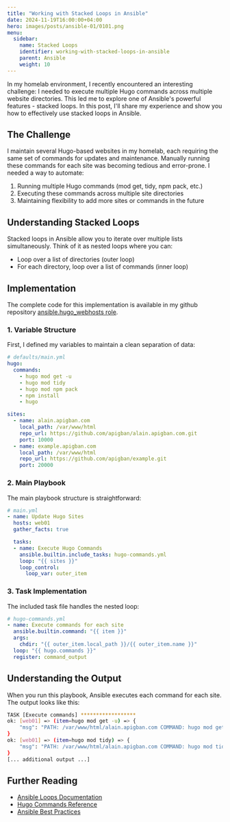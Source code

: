 ```yaml
---
title: "Working with Stacked Loops in Ansible"
date: 2024-11-19T16:00:00+04:00
hero: images/posts/ansible-01/0101.png
menu:
  sidebar:
    name: Stacked Loops
    identifier: working-with-stacked-loops-in-ansible
    parent: Ansible
    weight: 10
---
```

In my homelab environment, I recently encountered an interesting challenge: I needed to execute multiple Hugo commands across multiple website directories. This led me to explore one of Ansible's powerful features - stacked loops. In this post, I'll share my experience and show you how to effectively use stacked loops in Ansible.

## The Challenge

I maintain several Hugo-based websites in my homelab, each requiring the same set of commands for updates and maintenance. Manually running these commands for each site was becoming tedious and error-prone. I needed a way to automate:

1. Running multiple Hugo commands (mod get, tidy, npm pack, etc.)
2. Executing these commands across multiple site directories
3. Maintaining flexibility to add more sites or commands in the future

## Understanding Stacked Loops

Stacked loops in Ansible allow you to iterate over multiple lists simultaneously. Think of it as nested loops where you can:
- Loop over a list of directories (outer loop)
- For each directory, loop over a list of commands (inner loop)

## Implementation
The complete code for this implementation is available in my github repository [ansible.hugo_webhosts role](https://github.com/apigban/hugo_webhost/blob/45490b5d5cfe4dd08473e9af9b59bb763acc9fd7/tasks/deploy-websites.yml#L35C1-L42C1).


### 1. Variable Structure

First, I defined my variables to maintain a clean separation of data:

```yaml
# defaults/main.yml
hugo:
  commands:
    - hugo mod get -u 
    - hugo mod tidy
    - hugo mod npm pack
    - npm install
    - hugo

sites:
  - name: alain.apigban.com
    local_path: /var/www/html
    repo_url: https://github.com/apigban/alain.apigban.com.git
    port: 10000
  - name: example.apigban.com
    local_path: /var/www/html
    repo_url: https://github.com/apigban/example.git
    port: 20000
```

### 2. Main Playbook

The main playbook structure is straightforward:

```yaml
# main.yml
- name: Update Hugo Sites
  hosts: web01
  gather_facts: true

  tasks:
  - name: Execute Hugo Commands
    ansible.builtin.include_tasks: hugo-commands.yml
    loop: "{{ sites }}"
    loop_control:
      loop_var: outer_item
```

### 3. Task Implementation

The included task file handles the nested loop:

```yaml
# hugo-commands.yml
- name: Execute commands for each site
  ansible.builtin.command: "{{ item }}"
  args:
    chdir: "{{ outer_item.local_path }}/{{ outer_item.name }}"
  loop: "{{ hugo.commands }}"
  register: command_output
```

## Understanding the Output

When you run this playbook, Ansible executes each command for each site. The output looks like this:

```bash
TASK [Execute commands] ******************
ok: [web01] => (item=hugo mod get -u) => {
    "msg": "PATH: /var/www/html/alain.apigban.com COMMAND: hugo mod get -u"
}
ok: [web01] => (item=hugo mod tidy) => {
    "msg": "PATH: /var/www/html/alain.apigban.com COMMAND: hugo mod tidy"
}
[... additional output ...]
```


## Further Reading
- [Ansible Loops Documentation](https://docs.ansible.com/ansible/latest/user_guide/playbooks_loops.html)
- [Hugo Commands Reference](https://gohugo.io/commands/)
- [Ansible Best Practices](https://docs.ansible.com/ansible/latest/user_guide/playbooks_best_practices.html)